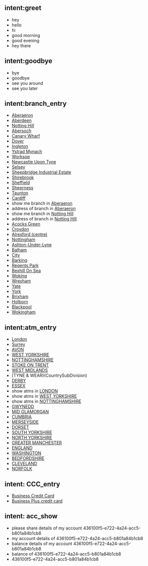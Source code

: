## intent:greet
- hey
- hello
- hi
- good morning
- good evening
- hey there

## intent:goodbye
- bye
- goodbye
- see you around
- see you later


## intent:branch_entry
 - [Aberaeron](TownName)
 - [Aberdeen](TownName)
 - [Notting Hill](TownName)
 - [Abersoch](TownName)
 - [Canary Wharf](TownName)
 - [Dover](TownName)
 - [Ingleton](TownName)
 - [Ystrad Mynach](TownName)
 - [Worksop](TownName)
 - [Newcastle Upon Tyne](TownName)
 - [Selsey](TownName)
 - [Sheepbridge Industrial Estate](TownName)
 - [Shirebrook](TownName)
 - [Sheffield](TownName)
 - [Sheerness](TownName)
 - [Taunton](TownName)
 - [Cardiff](TownName)
 - show me branch in [Aberaeron](TownName)
 - address of branch in [Aberaeron](TownName)
 - show me branch in [Notting Hill](TownName)
 - address of branch in [Notting Hill](TownName)
 - [Acocks Green](TownName)
 - [Croydon](TownName)
 - [Alresford (centre)](TownName)
 - [Nottingham](TownName)
 - [Ashton-Under-Lyne](TownName)
 - [Balham](TownName)
 - [City](TownName)
 - [Barking](TownName)
 - [Regents Park](TownName)
 - [Bexhill On Sea](TownName)
 - [Woking](TownName)
 - [Wrexham](TownName)
 - [Yate](TownName)
 - [York](TownName)
 - [Brixham](TownName)
 - [Holborn](TownName)
 - [Blackpool](TownName)
 - [Wokingham](TownName)
 
 
 
 
## intent:atm_entry
 - [London](CountrySubDivision)
 - [Surrey](CountrySubDivision)
 - [AVON](CountrySubDivision)
 - [WEST YORKSHIRE](CountrySubDivision)
 - [NOTTINGHAMSHIRE](CountrySubDivision)
 - [STOKE ON TRENT](CountrySubDivision)
 - [WEST MIDLANDS](CountrySubDivision)
 - [TYNE & WEAR)(CountrySubDivision)
 - [DERBY](CountrySubDivision)
 - [ESSEX](CountrySubDivision)
 - show atms in [LONDON](CountrySubDivision)
 - show atms in [WEST YORKSHIRE](CountrySubDivision)
 - show atms in [NOTTINGHAMSHIRE](CountrySubDivision)
 - [GWYNEDD](CountrySubDivision)
 - [MID GLAMORGAN](CountrySubDivision)
 - [CUMBRIA](CountrySubDivision)
 - [MERSEYSIDE](CountrySubDivision)
 - [DORSET](CountrySubDivision)
 - [SOUTH YORKSHIRE](CountrySubDivision)
 - [NORTH YORKSHIRE](CountrySubDivision)
 - [GREATER MANCHESTER](CountrySubDivision)
 - [ENGLAND](CountrySubDivision)
 - [WASHINGTON](CountrySubDivision)
 - [BEDFORDSHIRE](CountrySubDivision)
 - [CLEVELAND](CountrySubDivision)
 - [NORFOLK](CountrySubDivision)
 
 

## intent: CCC_entry

- [Business Credit Card](Name)
- [Business Plus credit card](Name)


## intent: acc_show

- please share details of my account 436100f5-e722-4a24-acc5-b801a84b1cb8
- my account details of 436100f5-e722-4a24-acc5-b801a84b1cb8
- balance details of my account 436100f5-e722-4a24-acc5-b801a84b1cb8
- balance of 436100f5-e722-4a24-acc5-b801a84b1cb8
- 436100f5-e722-4a24-acc5-b801a84b1cb8

 
